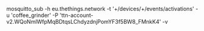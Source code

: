 mosquitto_sub -h eu.thethings.network -t '+/devices/+/events/activations' -u 'coffee_grinder' -P 'ttn-account-v2.WQoNmlWfpMqBDtqsLChdyzdnjPomYF3f5BW8_FMnkK4' -v
